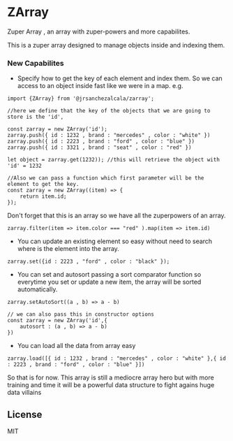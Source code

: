 # ZArray
Zuper Array , an array with zuper-powers and more capabilites.

This is a zuper array designed to manage objects inside and indexing them.

### New Capabilites ###

- Specify how to get the key of each element and index them. So we can access to an object inside fast like we were in a map. e.g.

```
import {ZArray} from '@jrsanchezalcala/zarray';

//here we define that the key of the objects that we are going to store is the 'id',

const zarray = new ZArray('id');
zarray.push({ id : 1232 , brand : "mercedes" , color : "white" })
zarray.push({ id : 2223 , brand : "ford" , color : "blue" })
zarray.push({ id : 3321 , brand : "seat" , color : "red" })

let object = zarray.get(1232)); //this will retrieve the object with 'id' = 1232 
``` 
```
//Also we can pass a function which first parameter will be the element to get the key.
const zarray = new ZArray((item) => {
    return item.id;
});

```

Don't forget that this is an array so we have all the zuperpowers of an array.

```
zarray.filter(item => item.color === "red" ).map(item => item.id)

```

- You can update an existing element so easy without need to search where is the element into the array.

```
zarray.set({id : 2223 , "ford" , color : "black" });
```

- You can set and autosort passing a sort comparator function so everytime you set or update a new item, the array will be sorted automatically.

```
zarray.setAutoSort((a , b) => a - b)

```

```
// we can also pass this in constructor options
const zarray = new ZArray('id',{
    autosort : (a , b) => a - b)
})
```

- You can load all the data from array easy

```
zarray.load([{ id : 1232 , brand : "mercedes" , color : "white" },{ id : 2223 , brand : "ford" , color : "blue" }])

```

So that is for now. This array is still a mediocre  array hero but with more training and time it will be a powerful data structure to fight agains huge data villains

## License

MIT